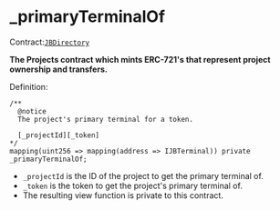 # \_primaryTerminalOf

Contract:[`JBDirectory`](../)‌

**The Projects contract which mints ERC-721's that represent project ownership and transfers.**

Definition:

```solidity
/** 
  @notice 
  The project's primary terminal for a token.

  [_projectId][_token]
*/
mapping(uint256 => mapping(address => IJBTerminal)) private _primaryTerminalOf;
```

* `_projectId` is the ID of the project to get the primary terminal of.
* `_token` is the token to get the project's primary terminal of.
* The resulting view function is private to this contract.
